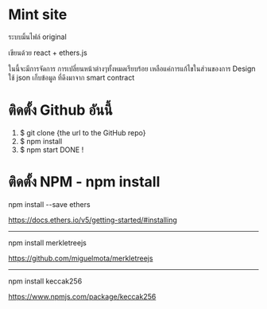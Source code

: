 # Mint site

ระบบมิ้นไฟล์ original

เขียนด้วย react + ethers.js

ในนี้จะมีการจัดการ การเปลี่ยนหน้าต่างๆทั้งหมดเรียบร้อย เหลือแค่การแก้ไขในส่วนของการ Design
ใช้ json เก็บข้อมูล ที่ดึงมาจาก smart contract

# ติดตั้ง Github อันนี้
1. $ git clone {the url to the GitHub repo}
2. $ npm install
3. $ npm start
DONE !


# ติดตั้ง NPM - npm install

npm install --save ethers

https://docs.ethers.io/v5/getting-started/#installing

---------
npm install merkletreejs

https://github.com/miguelmota/merkletreejs

---------
npm install keccak256

https://www.npmjs.com/package/keccak256
